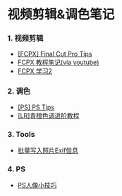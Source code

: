 # 视频剪辑&调色笔记

### 1. 视频剪辑

- [[FCPX] Final Cut Pro Tips](notebook/视频剪辑笔记/Final_Cut_Pro_Tips.md)
- [FCPX 教程笔记(via youtube)](notebook/视频剪辑笔记/FCPX教程.md)
- [FCPX 学习2](notebook/视频剪辑笔记/FCPX学习.md)

### 2. 调色

- [[PS] PS Tips](notebook/视频剪辑笔记/PS_Tips.md)
- [[LR]青橙色调进阶教程](notebook/Lightroom/青橙色调进阶教程.md)

### 3. Tools

- [批量写入照片Exif信息](https://github.com/RRRoger/image_tools/tree/main/batch_insert_exif)

### 4. PS
- [PS人像小技巧](notebook/视频剪辑笔记/PS人像小技巧.md)
